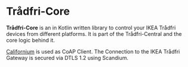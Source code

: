 # Trådfri-Core

**Trådfri-Core** is an in Kotlin written library to control your IKEA Trådfri devices from different platforms. It is part of the Trådfri-Central and the core logic behind it.

[Californium](https://www.eclipse.org/californium/) is used as CoAP Client. The Connection to the IKEA Trådfri Gateway is secured via DTLS 1.2 using Scandium.